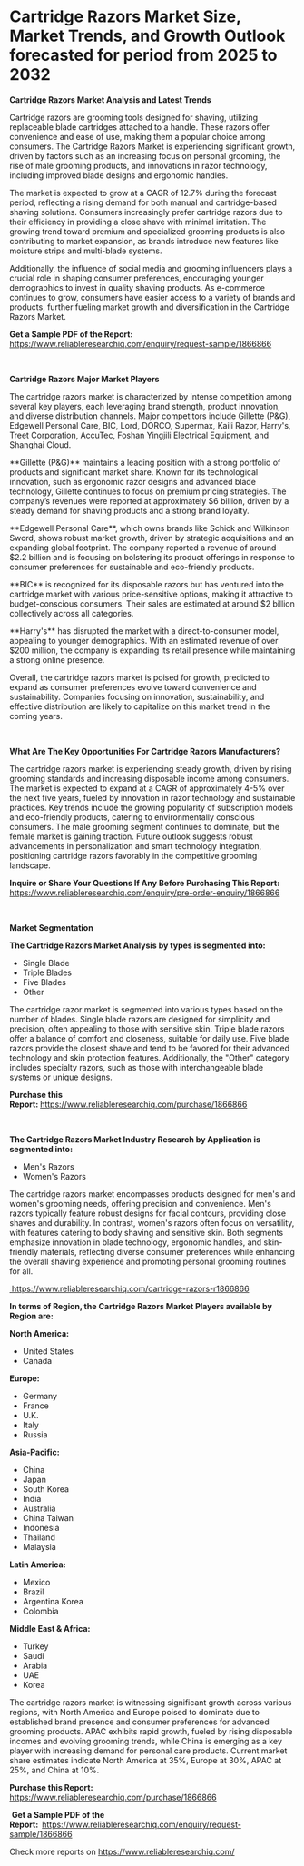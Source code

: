 <p><h1>Cartridge Razors Market Size, Market Trends, and Growth Outlook forecasted for period from 2025 to 2032</h1></p><p><strong>Cartridge Razors Market Analysis and Latest Trends</strong></p>
<p><p>Cartridge razors are grooming tools designed for shaving, utilizing replaceable blade cartridges attached to a handle. These razors offer convenience and ease of use, making them a popular choice among consumers. The Cartridge Razors Market is experiencing significant growth, driven by factors such as an increasing focus on personal grooming, the rise of male grooming products, and innovations in razor technology, including improved blade designs and ergonomic handles.</p><p>The market is expected to grow at a CAGR of 12.7% during the forecast period, reflecting a rising demand for both manual and cartridge-based shaving solutions. Consumers increasingly prefer cartridge razors due to their efficiency in providing a close shave with minimal irritation. The growing trend toward premium and specialized grooming products is also contributing to market expansion, as brands introduce new features like moisture strips and multi-blade systems.</p><p>Additionally, the influence of social media and grooming influencers plays a crucial role in shaping consumer preferences, encouraging younger demographics to invest in quality shaving products. As e-commerce continues to grow, consumers have easier access to a variety of brands and products, further fueling market growth and diversification in the Cartridge Razors Market.</p></p>
<p><strong>Get a Sample PDF of the Report:&nbsp;</strong> <a href="https://www.reliableresearchiq.com/enquiry/request-sample/1866866?utm_campaign=3279&utm_medium=2&utm_source=Github&utm_content=ia&utm_term=05042025&utm_id=cartridge-razors">https://www.reliableresearchiq.com/enquiry/request-sample/1866866</a></p>
<p>&nbsp;</p>
<p><strong>Cartridge Razors Major Market Players</strong></p>
<p><p>The cartridge razors market is characterized by intense competition among several key players, each leveraging brand strength, product innovation, and diverse distribution channels. Major competitors include Gillette (P&G), Edgewell Personal Care, BIC, Lord, DORCO, Supermax, Kaili Razor, Harry's, Treet Corporation, AccuTec, Foshan Yingjili Electrical Equipment, and Shanghai Cloud.</p><p>**Gillette (P&G)** maintains a leading position with a strong portfolio of products and significant market share. Known for its technological innovation, such as ergonomic razor designs and advanced blade technology, Gillette continues to focus on premium pricing strategies. The company’s revenues were reported at approximately $6 billion, driven by a steady demand for shaving products and a strong brand loyalty.</p><p>**Edgewell Personal Care**, which owns brands like Schick and Wilkinson Sword, shows robust market growth, driven by strategic acquisitions and an expanding global footprint. The company reported a revenue of around $2.2 billion and is focusing on bolstering its product offerings in response to consumer preferences for sustainable and eco-friendly products.</p><p>**BIC** is recognized for its disposable razors but has ventured into the cartridge market with various price-sensitive options, making it attractive to budget-conscious consumers. Their sales are estimated at around $2 billion collectively across all categories.</p><p>**Harry's** has disrupted the market with a direct-to-consumer model, appealing to younger demographics. With an estimated revenue of over $200 million, the company is expanding its retail presence while maintaining a strong online presence.</p><p>Overall, the cartridge razors market is poised for growth, predicted to expand as consumer preferences evolve toward convenience and sustainability. Companies focusing on innovation, sustainability, and effective distribution are likely to capitalize on this market trend in the coming years.</p></p>
<p>&nbsp;</p>
<p><strong>What Are The Key Opportunities For Cartridge Razors Manufacturers?</strong></p>
<p><p>The cartridge razors market is experiencing steady growth, driven by rising grooming standards and increasing disposable income among consumers. The market is expected to expand at a CAGR of approximately 4-5% over the next five years, fueled by innovation in razor technology and sustainable practices. Key trends include the growing popularity of subscription models and eco-friendly products, catering to environmentally conscious consumers. The male grooming segment continues to dominate, but the female market is gaining traction. Future outlook suggests robust advancements in personalization and smart technology integration, positioning cartridge razors favorably in the competitive grooming landscape.</p></p>
<p><strong>Inquire or Share Your Questions If Any Before Purchasing This Report:</strong> <a href="https://www.reliableresearchiq.com/enquiry/pre-order-enquiry/1866866?utm_campaign=3279&utm_medium=2&utm_source=Github&utm_content=ia&utm_term=05042025&utm_id=cartridge-razors">https://www.reliableresearchiq.com/enquiry/pre-order-enquiry/1866866</a></p>
<p>&nbsp;</p>
<p><strong>Market Segmentation</strong></p>
<p><strong>The Cartridge Razors Market Analysis by types is segmented into:</strong></p>
<p><ul><li>Single Blade</li><li>Triple Blades</li><li>Five Blades</li><li>Other</li></ul></p>
<p><p>The cartridge razor market is segmented into various types based on the number of blades. Single blade razors are designed for simplicity and precision, often appealing to those with sensitive skin. Triple blade razors offer a balance of comfort and closeness, suitable for daily use. Five blade razors provide the closest shave and tend to be favored for their advanced technology and skin protection features. Additionally, the "Other" category includes specialty razors, such as those with interchangeable blade systems or unique designs.</p></p>
<p><strong>Purchase this Report:&nbsp;</strong><a href="https://www.reliableresearchiq.com/purchase/1866866?utm_campaign=3279&utm_medium=2&utm_source=Github&utm_content=ia&utm_term=05042025&utm_id=cartridge-razors">https://www.reliableresearchiq.com/purchase/1866866</a></p>
<p>&nbsp;</p>
<p><strong>The Cartridge Razors Market Industry Research by Application is segmented into:</strong></p>
<p><ul><li>Men's Razors</li><li>Women's Razors</li></ul></p>
<p><p>The cartridge razors market encompasses products designed for men's and women's grooming needs, offering precision and convenience. Men's razors typically feature robust designs for facial contours, providing close shaves and durability. In contrast, women's razors often focus on versatility, with features catering to body shaving and sensitive skin. Both segments emphasize innovation in blade technology, ergonomic handles, and skin-friendly materials, reflecting diverse consumer preferences while enhancing the overall shaving experience and promoting personal grooming routines for all.</p></p>
<p><a href="https://www.reliableresearchiq.com/cartridge-razors-r1866866?utm_campaign=3279&utm_medium=2&utm_source=Github&utm_content=ia&utm_term=05042025&utm_id=cartridge-razors">&nbsp;https://www.reliableresearchiq.com/cartridge-razors-r1866866</a></p>
<p><strong>In terms of Region, the Cartridge Razors Market Players available by Region are:</strong></p>
<p>
    <p> <strong> North America: </strong>
        <ul>
            <li>United States</li>
            <li>Canada</li>
        </ul>
        </p> 
    <p> <strong> Europe: </strong>
        <ul>
            <li>Germany</li>
            <li>France</li>
            <li>U.K.</li>
            <li>Italy</li>
            <li>Russia</li>
        </ul>
        </p> 
    <p> <strong> Asia-Pacific: </strong>
        <ul>
            <li>China</li>
            <li>Japan</li>
            <li>South Korea</li>
            <li>India</li>
            <li>Australia</li>
            <li>China Taiwan</li>
            <li>Indonesia</li>
            <li>Thailand</li>
            <li>Malaysia</li>
        </ul>
        </p> 
    <p> <strong> Latin America: </strong>
        <ul>
            <li>Mexico</li>
            <li>Brazil</li>
            <li>Argentina Korea</li>
            <li>Colombia</li>
        </ul>
        </p> 
    <p> <strong> Middle East & Africa: </strong>
        <ul>
            <li>Turkey</li>
            <li>Saudi</li>
            <li>Arabia</li>
            <li>UAE</li>
            <li>Korea</li>
        </ul>
    </p>
    </p>
<p><p>The cartridge razors market is witnessing significant growth across various regions, with North America and Europe poised to dominate due to established brand presence and consumer preferences for advanced grooming products. APAC exhibits rapid growth, fueled by rising disposable incomes and evolving grooming trends, while China is emerging as a key player with increasing demand for personal care products. Current market share estimates indicate North America at 35%, Europe at 30%, APAC at 25%, and China at 10%.</p></p>
<p><strong>Purchase this Report: </strong><a href="https://www.reliableresearchiq.com/purchase/1866866?utm_campaign=3279&utm_medium=2&utm_source=Github&utm_content=ia&utm_term=05042025&utm_id=cartridge-razors">https://www.reliableresearchiq.com/purchase/1866866</a></p>
<p>&nbsp;<strong>Get a Sample PDF of the Report:&nbsp;&nbsp;</strong><a href="https://www.reliableresearchiq.com/enquiry/request-sample/1866866?utm_campaign=3279&utm_medium=2&utm_source=Github&utm_content=ia&utm_term=05042025&utm_id=cartridge-razors">https://www.reliableresearchiq.com/enquiry/request-sample/1866866</a></p>
<p><strong></strong></p>
<p>Check more reports on <a href="https://www.reliableresearchiq.com/?utm_campaign=3279&utm_medium=2&utm_source=Github&utm_content=ia&utm_term=05042025&utm_id=cartridge-razors">https://www.reliableresearchiq.com/</a></p>